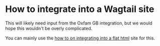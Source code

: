 # How to integrate into a Wagtail site

This will likely need input from the Oxfam GB integration, but we would hope this wouldn't be overly complicated.

You can mainly use the [how to on integrating into a flat html](integrate-into-html.md) site for this.

